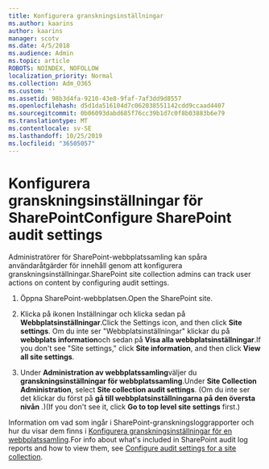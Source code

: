 ```yaml
---
title: Konfigurera granskningsinställningar
ms.author: kaarins
author: kaarins
manager: scotv
ms.date: 4/5/2018
ms.audience: Admin
ms.topic: article
ROBOTS: NOINDEX, NOFOLLOW
localization_priority: Normal
ms.collection: Adm_O365
ms.custom: ''
ms.assetid: 98b3d4fa-9210-43e8-9faf-7af3dd9d8557
ms.openlocfilehash: d5d1da516104d7c062038551142cdd9ccaad4407
ms.sourcegitcommit: 0b06093dabd685f76cc39b1d7c0f8b03883b6e79
ms.translationtype: MT
ms.contentlocale: sv-SE
ms.lasthandoff: 10/25/2019
ms.locfileid: "36505057"
---
```

# <a name="configure-sharepoint-audit-settings"></a><span data-ttu-id="47f58-102">Konfigurera granskningsinställningar för SharePoint</span><span class="sxs-lookup"><span data-stu-id="47f58-102">Configure SharePoint audit settings</span></span>

<span data-ttu-id="47f58-103">Administratörer för SharePoint-webbplatssamling kan spåra användaråtgärder för innehåll genom att konfigurera granskningsinställningar.</span><span class="sxs-lookup"><span data-stu-id="47f58-103">SharePoint site collection admins can track user actions on content by configuring audit settings.</span></span>
  
1. <span data-ttu-id="47f58-104">Öppna SharePoint-webbplatsen.</span><span class="sxs-lookup"><span data-stu-id="47f58-104">Open the SharePoint site.</span></span>
    
2. <span data-ttu-id="47f58-105">Klicka på ikonen Inställningar och klicka sedan på **Webbplatsinställningar**.</span><span class="sxs-lookup"><span data-stu-id="47f58-105">Click the Settings icon, and then click **Site settings**.</span></span> <span data-ttu-id="47f58-106">Om du inte ser "Webbplatsinställningar" klickar du på **webbplats information**och sedan på **Visa alla webbplatsinställningar**.</span><span class="sxs-lookup"><span data-stu-id="47f58-106">If you don't see "Site settings," click **Site information**, and then click **View all site settings**.</span></span>
    
3. <span data-ttu-id="47f58-107">Under **Administration av webbplatssamling**väljer du **granskningsinställningar för webbplatssamling**.</span><span class="sxs-lookup"><span data-stu-id="47f58-107">Under **Site Collection Administration**, select **Site collection audit settings**.</span></span> <span data-ttu-id="47f58-108">(Om du inte ser det klickar du först på **gå till webbplatsinställningarna på den översta nivån** .)</span><span class="sxs-lookup"><span data-stu-id="47f58-108">(If you don't see it, click **Go to top level site settings** first.)</span></span> 
    
<span data-ttu-id="47f58-109">Information om vad som ingår i SharePoint-granskningsloggrapporter och hur du visar dem finns i [Konfigurera granskningsinställningar för en webbplatssamling](https://go.microsoft.com/fwlink/?linkid=404050).</span><span class="sxs-lookup"><span data-stu-id="47f58-109">For info about what's included in SharePoint audit log reports and how to view them, see [Configure audit settings for a site collection](https://go.microsoft.com/fwlink/?linkid=404050).</span></span>
  

